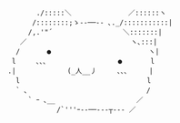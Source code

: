 
           ./:::::＼　　　　　 　   ／::::::ヽ
          /::::::::;ゝ--──-- ､._/:::::::::::|
         /,.'"´ 　　　　　　　　   ＼:::::::|
       ／　 　　　　　　　　　　　　   ヽ､:::|
      /　　　　●　　　 　 　 　 　 　 　   ヽ|
     l　　　､､､　　 　 　 　 　 　 ●　　 　 l
    .|　　　 　　　　(_人__丿　　　､､､　　  |
      l　　　　　　　　　　　　　　　　 　  l
      ` ､　　　　　　　　 　 　 　　 　 　 /
         ` ｰ ､__　　　 　 　 　　　 　 ／
                /`'''ｰ‐‐──‐‐‐┬--- ／
